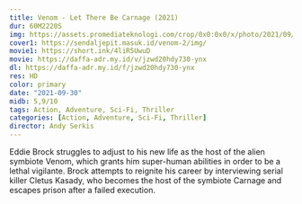 ```yaml
---
title: Venom - Let There Be Carnage (2021)
dur: 60M2220S
img: https://assets.promediateknologi.com/crop/0x0:0x0/x/photo/2021/09/30/1085146066.jpg
cover1: https://sendaljepit.masuk.id/venom-2/img/
movie1: https://short.ink/4liR5UwuD
movie: https://daffa-adr.my.id/v/jzwd20hdy730-ynx
dl: https://daffa-adr.my.id/f/jzwd20hdy730-ynx
res: HD
color: primary
date: "2021-09-30"
midb: 5,9/10
tags: Action, Adventure, Sci-Fi, Thriller
categories: [Action, Adventure, Sci-Fi, Thriller]
director: Andy Serkis
---
```


Eddie Brock struggles to adjust to his new life as the host of the alien symbiote Venom, which grants him super-human abilities in order to be a lethal vigilante. Brock attempts to reignite his career by interviewing serial killer Cletus Kasady, who becomes the host of the symbiote Carnage and escapes prison after a failed execution.
